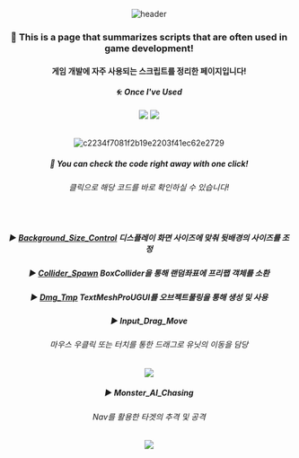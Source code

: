 <div align="center"> 

![header](https://capsule-render.vercel.app/api?type=Slice&text=)

### 🍏 This is a page that summarizes scripts that are often used in game development!
#### 게임 개발에 자주 사용되는 스크립트를 정리한 페이지입니다!

##### 🌀: Once I've Used 
<img src="https://img.shields.io/badge/C%23-4479A1?style=for-the-badge&logo=csharp&logoColor=white">
<img src="https://img.shields.io/badge/VS-007396?style=for-the-badge&logo=visualstudio&logoColor=white">

<br/>
<br/>

![c2234f7081f2b19e2203f41ec62e2729](https://github.com/pima86/Game_Asset/assets/71416955/32af9254-c1e6-435d-9d53-2e439f1d8c18)


##### 🍺 You can check the code right away with one click!
###### 클릭으로 해당 코드를 바로 확인하실 수 있습니다!

<br/>

##### ▶ [Background_Size_Control](https://github.com/pima86/Game_Asset/blob/main/Background_Size_Control/Bg_Size_Ct.cs) 디스플레이 화면 사이즈에 맞춰 뒷배경의 사이즈를 조정
##### ▶ [Collider_Spawn](https://github.com/pima86/Game_Asset/blob/main/Collider_Spawn/Spawn.cs) BoxCollider을 통해 랜덤좌표에 프리팹 객체를 소환
##### ▶ [Dmg_Tmp](https://github.com/pima86/Game_Asset/blob/main/Dmg_Tmp/Dmg_Control.cs) TextMeshProUGUI를 오브젝트풀링을 통해 생성 및 사용

##### ▶ Input_Drag_Move
###### 마우스 우클릭 또는 터치를 통한 드래그로 유닛의 이동을 담당
[<img src="https://img.shields.io/badge/C-03C75A?style=for-the-badge&logo=C&logoColor=white"/>](https://github.com/pima86/Game_Asset/tree/main/Input_Drag_Move)

##### ▶ Monster_AI_Chasing
###### Nav를 활용한 타겟의 추격 및 공격
[<img src="https://img.shields.io/badge/C-03C75A?style=for-the-badge&logo=C&logoColor=white"/>](https://github.com/pima86/Game_Asset/tree/main/Monster%20AI%20Chasing)

</div>
